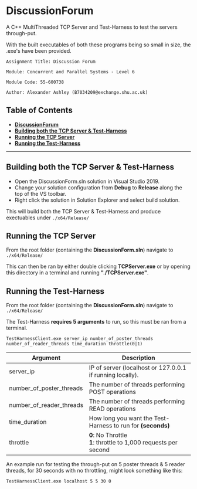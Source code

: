 # **DiscussionForum**


A C++ MultiThreaded TCP Server and Test-Harness to test the servers
through-put.

With the built executables of both these programs being so small in
size, the .exe's have been provided.

```
Assignment Title: Discussion Forum 

Module: Concurrent and Parallel Systems - Level 6

Module Code: 55-600738

Author: Alexander Ashley (B7034209@exchange.shu.ac.uk)
```

## **Table of Contents**
- [**DiscussionForum**](#discussionforum)
- [**Building both the TCP Server & Test-Harness**](#building-both-the-tcp-server--test-harness)
- [**Running the TCP Server**](#running-the-tcp-server)
- [**Running the Test-Harness**](#running-the-test-harness)
___


## **Building both the TCP Server & Test-Harness**
  - Open the DiscussionForm.sln solution in Visual Studio 2019.
  - Change your solution configuration from **Debug** to **Release**
    along the top of the VS toolbar.
  - Right click the solution in Solution Explorer and select build
    solution.

This will build both the TCP Server & Test-Harness and produce
exectuables under `./x64/Release/`


## **Running the TCP Server**
From the root folder (containing the **DiscussionForm.sln**)
navigate to `./x64/Release/`

This can then be ran by either
double clicking **TCPServer.exe** or by opening this directory
in a terminal and running **"./TCPServer.exe"**.

## **Running the Test-Harness**
From the root folder (containing the **DiscussionForm.sln**)
navigate to `./x64/Release/`

The Test-Harness **requires 5 arguments** to run, so this must be 
ran from a terminal.

`TestHarnessClient.exe server_ip number_of_poster_threads number_of_reader_threads time_duration throttle(0|1)`

| Argument                  | Description   |
| --------------------------|-------------  |
| server_ip                 | IP of server (localhost or 127.0.0.1 if running locally).
| number_of_poster_threads  | The number of threads performing POST operations      
| number_of_reader_threads  | The number of threads performing READ operations    
| time_duration             | How long you want the Test-Harness to run for **(seconds)**
| throttle                  |  **0**: No Throttle <br/> **1**: throttle to 1,000 requests per second

An example run for testing the through-put on 5 poster threads & 5 reader threads, for 30 seconds with no throttling, might look something like this:

`TestHarnessClient.exe localhost 5 5 30 0`
